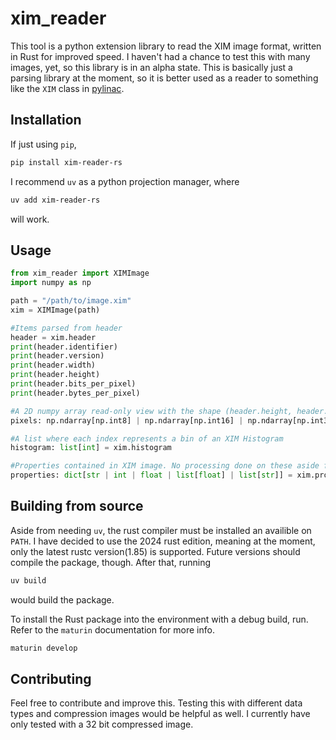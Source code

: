 # xim_reader
This tool is a python extension library to read the XIM image format, written in Rust for improved speed. I haven't had a chance to test this with many images, yet, so this library is in an alpha state. This is basically just a parsing library at the moment, so it is better used as a reader to something like the `XIM` class in [pylinac](https://github.com/jrkerns/pylinac).

## Installation

If just using `pip`,
```bash
pip install xim-reader-rs

```
I recommend `uv` as a python projection manager, where
```bash
uv add xim-reader-rs
```
will work.



## Usage
```python
from xim_reader import XIMImage
import numpy as np

path = "/path/to/image.xim"
xim = XIMImage(path)

#Items parsed from header
header = xim.header
print(header.identifier)
print(header.version)
print(header.width)
print(header.height)
print(header.bits_per_pixel)
print(header.bytes_per_pixel)

#A 2D numpy array read-only view with the shape (header.height, header.width) representing the image
pixels: np.ndarray[np.int8] | np.ndarray[np.int16] | np.ndarray[np.int32] | np.ndarray[np.int64] = xim.numpy

#A list where each index represents a bin of an XIM Histogram
histogram: list[int] = xim.histogram

#Properties contained in XIM image. No processing done on these aside from reading them into a dictionary.
properties: dict[str | int | float | list[float] | list[str]] = xim.properties

```

## Building from source
Aside from needing `uv`, the rust compiler must be installed an availible on `PATH`. I have decided to use the 2024 rust edition, meaning at the moment, only the latest rustc version(1.85) is supported. Future versions should compile the package, though. 
After that, running 
```bash
uv build
```
would build the package.

To install the Rust package into the environment with a debug build, run. Refer to the `maturin` documentation for more info.
```bash
maturin develop
```

## Contributing
Feel free to contribute and improve this. Testing this with different data types and compression images would be helpful as well. I currently have only tested with a 32 bit compressed image.
